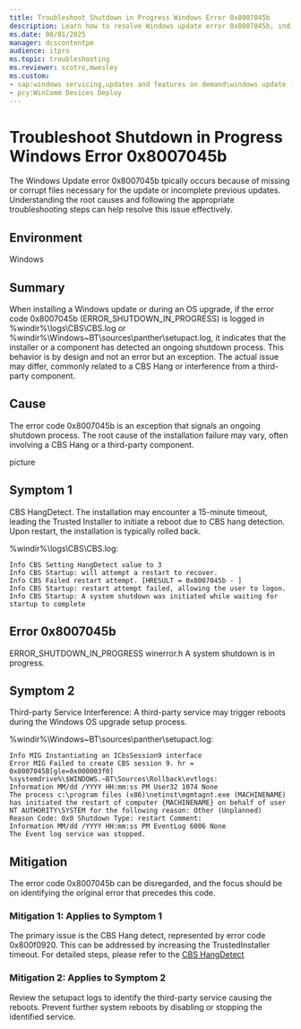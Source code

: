 ```yaml
---
title: Troubleshoot Shutdown in Progress Windows Error 0x8007045b 
description: Learn how to resolve Windows update error 0x8007045b, indicating that access to an unmanaged server isn't allowed.
ms.date: 08/01/2025
manager: dcscontentpm
audience: itpro
ms.topic: troubleshooting
ms.reviewer: scotro,mwesley
ms.custom:
- sap:windows servicing,updates and features on demand\windows update fails - installation stops with error
- pcy:WinComm Devices Deploy
---
```

# Troubleshoot Shutdown in Progress Windows Error 0x8007045b

The Windows Update error 0x8007045b tpically occurs because of missing or corrupt files necessary for the update or incomplete previous updates. Understanding the root causes and following the appropriate troubleshooting steps can help resolve this issue effectively.

## Environment

Windows

## Summary

When installing a Windows update or during an OS upgrade, if the error code 0x8007045b (ERROR_SHUTDOWN_IN_PROGRESS) is logged in %windir%\logs\CBS\CBS.log or %windir%\Windows~BT\sources\panther\setupact.log, it indicates that the installer or a component has detected an ongoing shutdown process. This behavior is by design and not an error but an exception. The actual issue may differ, commonly related to a CBS Hang or interference from a third-party component.

## Cause

The error code 0x8007045b is an exception that signals an ongoing shutdown process. The root cause of the installation failure may vary, often involving a CBS Hang or a third-party component.

picture

## Symptom 1

CBS HangDetect. The installation may encounter a 15-minute timeout, leading the Trusted Installer to initiate a reboot due to CBS hang detection. Upon restart, the installation is typically rolled back.

%windir%\logs\CBS\CBS.log:

```output
Info CBS Setting HangDetect value to 3 
Info CBS Startup: will attempt a restart to recover.
Info CBS Failed restart attempt. [HRESULT = 0x8007045b - ]
Info CBS Startup: restart attempt failed, allowing the user to logon.
Info CBS Startup: A system shutdown was initiated while waiting for startup to complete
```

## Error 0x8007045b

ERROR_SHUTDOWN_IN_PROGRESS winerror.h
A system shutdown is in progress.

## Symptom 2

Third-party Service Interference: A third-party service may trigger reboots during the Windows OS upgrade setup process.

%windir%\Windows~BT\sources\panther\setupact.log:

```output
Info MIG Instantiating an ICbsSession9 interface
Error MIG Failed to create CBS session 9. hr = 0x8007045B[gle=0x000003f0]
%systemdrive%\$WINDOWS.~BT\Sources\Rollback\evtlogs:
Information MM/dd /YYYY HH:mm:ss PM User32 1074 None
The process c:\program files (x86)\netinst\mgmtagnt.exe (MACHINENAME) has initiated the restart of computer {MACHINENAME} on behalf of user NT AUTHORITY\SYSTEM for the following reason: Other (Unplanned)
Reason Code: 0x0 Shutdown Type: restart Comment:
Information MM/dd /YYYY HH:mm:ss PM EventLog 6006 None
The Event log service was stopped.
```

## Mitigation

The error code 0x8007045b can be disregarded, and the focus should be on identifying the original error that precedes this code.

### Mitigation 1: Applies to Symptom 1

The primary issue is the CBS Hang detect, represented by error code 0x800f0920. This can be addressed by increasing the TrustedInstaller timeout. For detailed steps, please refer to the [CBS HangDetect](https://supportability.visualstudio.com/AzureIaaSVM/_wiki/wikis/AzureIaaSVM/1511786/Update-Installation-Error-0x800f0920-CBS_E_HANG_DETECTED?anchor=mitigation-1)

### Mitigation 2: Applies to Symptom 2

Review the setupact logs to identify the third-party service causing the reboots. Prevent further system reboots by disabling or stopping the identified service.
